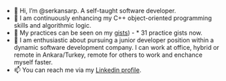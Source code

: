 - 👋 Hi, I’m @serkansarp. A self-taught software developer.
- 👀 I am continuously enhancing my C++ object-oriented programming skills and algorithmic logic.
- 🌱  My practices can be seen on my <a href="https://gist.github.com/serkansarp" target=_blank>gists</a>) - * 31 practice gists now.
- 💞️ I am enthusiastic about pursuing a junior developer position within a dynamic software development company. I can work at office, hybrid or remote in Ankara/Turkey, remote for others to work and enchance myself faster.
- 📫 You can reach me via my <a href="https://www.linkedin.com/in/serkansarp" target=_blank>Linkedin profile</a>.

<!---
serkansarp/serkansarp is a ✨ special ✨ repository because its `README.md` (this file) appears on your GitHub profile.
You can click the Preview link to take a look at your changes.
--->
